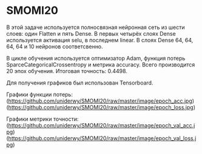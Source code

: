 # SMOMI20
В этой задаче используется полносвязная нейронная сеть из шести слоев: один Flatten и пять Dense. В первых четырёх слоях Dense используется активация selu, в последнем linear. В слоях Dense 64, 64, 64, 64 и 10 нейронов соответсвенно.

В цикле обучения используется оптимизатор Adam, функция потерь SparceCategoricalCrossentropy и метрика accuracy. 
Всего производится 20 эпох обучения.
Итоговая точность: 0.4498.

Для получения графиков был использован Tensorboard.

Графики функции потерь:
(https://github.com/uniderwy/SMOMI20/raw/master/image/epoch_acc.jpg)
(https://github.com/uniderwy/SMOMI20/raw/master/image/epoch_loss.jpg)

Графики метрики точности:
(https://github.com/uniderwy/SMOMI20/raw/master/image/epoch_val_acc.jpg)
(https://github.com/uniderwy/SMOMI20/raw/master/image/epoch_val_loss.jpg)
